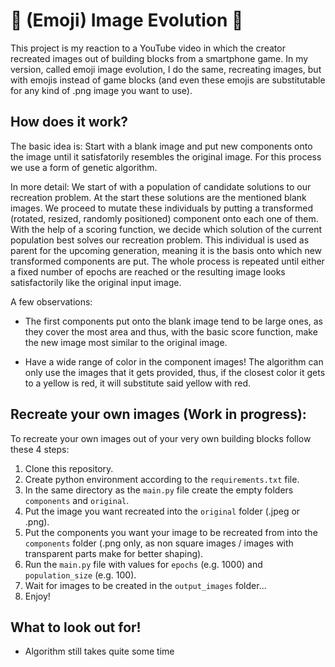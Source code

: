 # 🎨 (Emoji) Image Evolution 🎨

This project is my reaction to a YouTube video in which the creator recreated images out of building blocks from a smartphone game.
In my version, called emoji image evolution, I do the same, recreating images, but with emojis instead of game blocks (and even these emojis are substitutable for any kind of .png image you want to use).

## How does it work?

The basic idea is:
Start with a blank image and put new components onto the image until it satisfatorily resembles the original image. For this process we use a form of genetic algorithm.

In more detail:
We start of with a population of candidate solutions to our recreation problem. At the start these solutions are the mentioned blank images. We proceed to mutate these individuals by putting a transformed (rotated, resized, randomly positioned) component onto each one of them. With the help of a scoring function, we decide which solution of the current population best solves our recreation problem. This individual is used as parent for the upcoming generation, meaning it is the basis onto which new transformed components are put. The whole process is repeated until either a fixed number of epochs are reached or the resulting image looks satisfactorily like the original input image.

A few observations:
* The first components put onto the blank image tend to be large ones, as they cover the most area and thus, with the basic score function, make the new image most similar to the original image.

* Have a wide range of color in the component images! The algorithm can only use the images that it gets provided, thus, if the closest color it gets to a yellow is red, it will substitute said yellow with red.

## Recreate your own images (Work in progress):

To recreate your own images out of your very own building blocks follow these 4 steps:
1. Clone this repository.
2. Create python environment according to the `requirements.txt` file.
3. In the same directory as the `main.py` file create the empty folders `components` and `original`.
4. Put the image you want recreated into the `original` folder (.jpeg or .png).
5. Put the components you want your image to be recreated from into the `components` folder (.png only, as non square images / images with transparent parts make for better shaping).
6. Run the `main.py` file with values for `epochs` (e.g. 1000) and `population_size` (e.g. 100).
7. Wait for images to be created in the `output_images` folder...
8. Enjoy!

## What to look out for!

* Algorithm still takes quite some time
